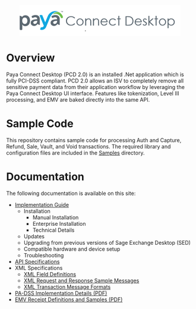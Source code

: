 <div align="center">

![PCD Logo](/PayaGateway/Paya-Connect-Desktop/Docs/Images/AA_SED_Logo.png)

</div>

# Overview
Paya Connect Desktop (PCD 2.0) is an installed .Net application which is fully PCI-DSS compliant. PCD 2.0 allows an ISV to completely remove all sensitive payment data from their application workflow by leveraging the Paya Connect Desktop UI interface. Features like tokenization, Level III processing, and EMV are baked directly into the same API.

# Sample Code
This repository contains sample code for processing Auth and Capture, Refund, Sale, Vault, and Void transactions. The required library and configuration files are included in the [Samples](/PayaGateway/Paya-Connect-Desktop/Samples) directory.

# Documentation
The following documentation is available on this site:
* [Implementation Guide](/PayaGateway/Paya-Connect-Desktop/Docs/Implementation_Guide.md)
  * Installation
    * Manual Installation
    * Enterprise Installation
    * Technical Details
  * Updates
  * Upgrading from previous versions of Sage Exchange Desktop (SED)
  * Compatible hardware and device setup
  * Troubleshooting
* [API Specifications](/PayaGateway/Paya-Connect-Desktop/Docs/PCD_API.md)
* XML Specifications
  * [XML Field Definitions](/PayaGateway/Paya-Connect-Desktop/Docs/XML_Field_Definitions.md)
  * [XML Request and Response Sample Messages](/PayaGateway/Paya-Connect-Desktop/Docs/XML_Request_and_Response_Samples.md)
  * [XML Transaction Message Formats](/PayaGateway/Paya-Connect-Desktop/Docs/XML_Transaction_Message_Formats.md)
* [PA-DSS Implementation Details (PDF)](/PayaGateway/Paya-Connect-Desktop/Docs/Sage_Exchange_Desktop_v2-PA-DSS_Implementation_Guide.pdf)
* [EMV Receipt Definitions and Samples (PDF)](/PayaGateway/Paya-Connect-Desktop/Docs/Sage_Exchange_Desktop_v2-EMV_Receipts.pdf)

